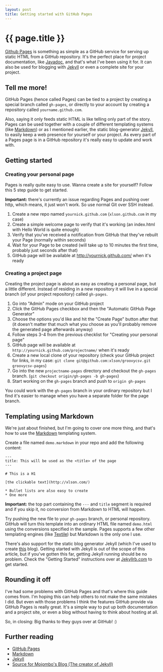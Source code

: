```yaml
---
layout: post
title: Getting started with GitHub Pages
---
```


{{ page.title }}
=========

[Github Pages](http://pages.github.com/) is something as simple as
a GitHub service for serving up static HTML from a GitHub
repository. It's the perfect place for project documentation, like
[Javadoc](http://en.wikipedia.org/wiki/Javadoc), and that's what I've been using it for. It can also be used for blogging with [Jekyll](http://jekyllrb.com/) or even a complete site for your project.

## Tell me more!

GitHub Pages (hence called Pages) can be tied to a project by creating a special branch called `gh-pages`, or directly to your account by creating a repository called `yourname.github.com`.

Also, saying it only feeds static HTML is like telling only part of
the story. Pages can be used together with a couple of different
templating systems (like [Markdown](http://daringfireball.net/projects/markdown/)) or as I mentioned earlier, the
static blog-generator [Jekyll](http://jekyllrb.com/), to easily keep
a web presence for yourself or your project. As every part of a Pages
page is in a GitHub repository it's really easy to update and work with.

## Getting started

### Creating your personal page

Pages is really quite easy to use. Wanna create a site for yourself?
Follow this 5 step guide to get started. 

**Important:** there's currently an issue regarding Pages and pushing
  over http, which means, it just won't work. So use normal Git over
  SSH instead.

1. Create a new repo named `yournick.github.com` (`xlson.github.com` in my case)
2. Create a simple welcome page to verify that it's working (an
index.html with Hello World is quite enough)
3. Verify that you've received a notification from GitHub that they've
rebuilt your Page (normally within seconds)
4. Wait for your Page to be created (will take up to 10 minutes the
first time, probably just seconds after that)
5. GitHub page will be available at
http://yournick.github.com/ when it's ready

### Creating a project page

Creating the project page is about as easy as creating a personal
page, but a little different. Instead of residing in a new repository
it will live in a special branch (of your project repository) called `gh-pages`. 

1. Go into "Admin" mode on your GitHub project
2. Click the GitHub Pages checkbox and then the "Automatic GitHub Page
Generator"
3. Choose the options you'd like and hit the "Create Page" button
after that (it doesn't matter that much what you choose as you'll
probably remove the generated page afterwards anyway)
4. Follow steps 3-4 from the previous checklist for "Creating your personal page"
5. GitHub page will be available at
`http://yournick.github.com/projectname/` when it's ready
6. Create a new local clone of your repository (check your GitHub
project for links, in my case:  `git clone git@github.com:xlson/groovycsv.git groovycsv-pages`)
7. Go into the new `projectname-pages` directory and checkout the
`gh-pages` branch. (`git checkout origin/gh-pages -b gh-pages`)
8. Start working on the `gh-pages` branch and push to `origin gh-pages`

You could work with the `gh-pages` branch in your ordinary repository
but I find it's easier to manage when you have a separate folder for
the page branch.

## Templating using Markdown

We're just about finished, but I'm going to cover one more thing,  and
that's how to use the [Markdown](http://daringfireball.net/projects/markdown/) templating system.

Create a file named `demo.markdown` in your repo and add the following
content:

    ---
    title: This will be used as the <title> of the page
    ---
    
    # This is a H1

    [the clickable text](http://xlson.com/)

    * Bullet lists are also easy to create
    * One more

**Important:** the top part containing the `---` and `title` segment
  is required and if you skip it, no conversion from Markdown to HTML
  will happen.

Try pushing the new file to your `gh-pages` branch, or personal repository. GitHub will turn this template into an ordinary HTML file named
`demo.html` using the conversions specified in the sample. Pages
supports a few
other templating engines (like [Textile](http://textile.thresholdstate.com/)) but Markdown is the only one I
use.

There's also support for the static blog generator Jekyll (which I've used to
create [this](http://github.com/xlson/xlson.com/) blog). Getting
started with Jekyll is out of the scope of this article, but if you've
gotten this far, getting Jekyll running should be no problem. Check
the "Getting Started" instructions over at
[Jekyllrb.com](http://jekyllrb.com/) to get started.

## Rounding it off

I've had some problems with GitHub Pages and that's where this guide
comes from. I'm hoping this can help others to not make the same
mistakes I did. But even with those problems I think the features GitHub
provide via GitHub Pages is really great. It's a simple way to put up
both documentation and a project site, or even a blog without having
to think about hosting at all.

So, in closing: Big thanks to they guys over at GitHub! :)

## Further reading

* [GitHub Pages](http://pages.github.com/)
* [Markdown](http://daringfireball.net/projects/markdown/)
* [Jekyll](http://jekyllrb.com/)
* [Source for Mojombo's Blog (The creator of Jekyll)](https://github.com/mojombo/mojombo.github.com)
